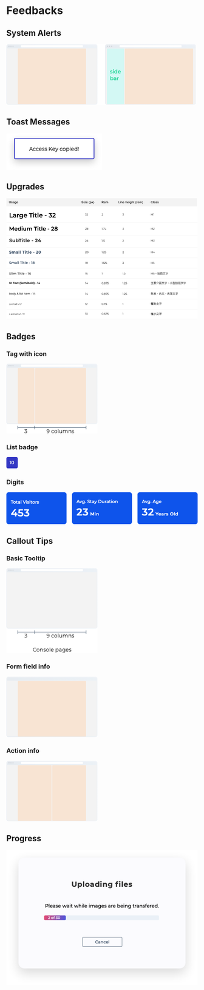 # Feedbacks

## System Alerts

![](../.gitbook/assets/image%20%285%29.png)

## Toast Messages

![](../.gitbook/assets/image%20%2877%29.png)

## Upgrades

![](../.gitbook/assets/image%20%2821%29.png)

## Badges

### Tag with icon

![](../.gitbook/assets/image%20%284%29.png)

### List badge

![](../.gitbook/assets/image%20%2828%29.png)

### Digits

![](../.gitbook/assets/image%20%2850%29.png)

## Callout Tips

### Basic Tooltip

![](../.gitbook/assets/image%20%281%29.png)

### Form field info

![](../.gitbook/assets/image%20%286%29.png)

### Action info

![](../.gitbook/assets/image%20%288%29.png)

## Progress

![](../.gitbook/assets/image%20%2866%29.png)

